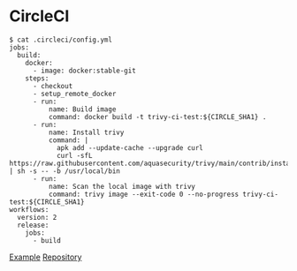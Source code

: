 # CircleCI

```
$ cat .circleci/config.yml
jobs:
  build:
    docker:
      - image: docker:stable-git
    steps:
      - checkout
      - setup_remote_docker
      - run:
          name: Build image
          command: docker build -t trivy-ci-test:${CIRCLE_SHA1} .
      - run:
          name: Install trivy
          command: |
            apk add --update-cache --upgrade curl
            curl -sfL https://raw.githubusercontent.com/aquasecurity/trivy/main/contrib/install.sh | sh -s -- -b /usr/local/bin
      - run:
          name: Scan the local image with trivy
          command: trivy image --exit-code 0 --no-progress trivy-ci-test:${CIRCLE_SHA1}
workflows:
  version: 2
  release:
    jobs:
      - build
```

[Example][example]
[Repository][repository]

[example]: https://circleci.com/gh/aquasecurity/trivy-ci-test
[repository]: https://github.com/aquasecurity/trivy-ci-test
